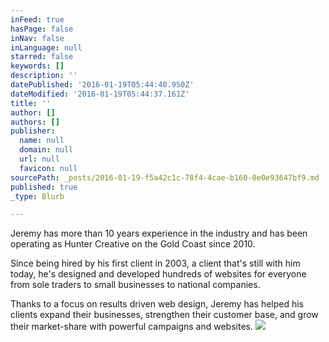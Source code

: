 ```yaml
---
inFeed: true
hasPage: false
inNav: false
inLanguage: null
starred: false
keywords: []
description: ''
datePublished: '2016-01-19T05:44:40.950Z'
dateModified: '2016-01-19T05:44:37.161Z'
title: ''
author: []
authors: []
publisher:
  name: null
  domain: null
  url: null
  favicon: null
sourcePath: _posts/2016-01-19-f5a42c1c-78f4-4cae-b160-0e0e93647bf9.md
published: true
_type: Blurb

---
```

Jeremy has more than 10 years experience in the industry and has been operating as Hunter Creative on the Gold Coast since 2010\.

Since being hired by his first client in 2003, a client that's still with him today, he's designed and developed hundreds of websites for everyone from sole traders to small businesses to national companies.

Thanks to a focus on results driven web design, Jeremy has helped his clients expand their businesses, strengthen their customer base, and grow their market-share with powerful campaigns and websites.
![](https://the-grid-user-content.s3-us-west-2.amazonaws.com/d28682a9-2ff1-4f24-b2da-d376e9a75abf.jpg)